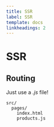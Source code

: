 ```yaml
---
title: SSR
label: SSR
template: docs
linkheadings: 2
---
```


# SSR

## Routing

Just use a _.js_ file!

```shell
src/
  pages/
    index.html
    products.js
```